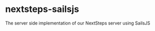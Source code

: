 nextsteps-sailsjs
=================

The server side implementation of our NextSteps server using SailsJS
